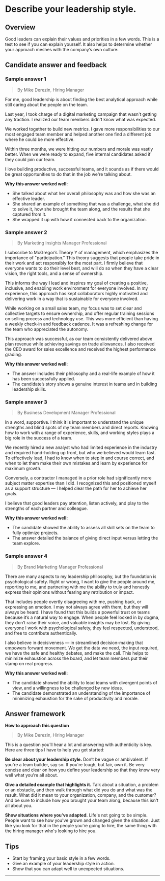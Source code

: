 # Describe your leadership style.

## Overview
Good leaders can explain their values and priorities in a few words. This is a test to see if you can explain yourself. It also helps to determine whether your approach meshes with the company’s own culture.

## Candidate answer and feedback

### Sample answer 1
> By Mike Derezin, Hiring Manager

For me, good leadership is about finding the best analytical approach while still caring about the people on the team.

Last year, I took charge of a digital marketing campaign that wasn't getting any traction. I realized our team members didn't know what was expected.

We worked together to build new metrics. I gave more responsibilities to our most engaged team member and helped another one find a different job where he could be more effective.

Within three months, we were hitting our numbers and morale was vastly better. When we were ready to expand, five internal candidates asked if they could join our team.

I love building productive, successful teams, and it sounds as if there would be great opportunities to do that in the job we're talking about.

**Why this answer worked well:**

* She talked about what her overall philosophy was and how she was an effective leader.
* She shared an example of something that was a challenge, what she did to solve it, how she brought the team along, and the results that she captured from it.
* She wrapped it up with how it connected back to the organization.

### Sample answer 2
> By Marketing Insights Manager Professional

I subscribe to McGregor’s Theory Y of management, which emphasizes the importance of "participation." This theory suggests that people take pride in their work and act responsibly for the most part. I firmly believe that everyone wants to do their level best, and will do so when they have a clear vision, the right tools, and a sense of ownership.

This informs the way I lead and inspires my goal of creating a positive, inclusive, and enabling work environment for everyone involved. In my experience, this approach has kept collaborators highly motivated and delivering work in a way that is sustainable for everyone involved.

While working on a small sales team, my focus was to set clear and collective targets to ensure ownership, and offer regular training sessions on selling process and technology use. This was more efficient than having a weekly check-in and feedback cadence. It was a refreshing change for the team who appreciated the autonomy.

This approach was successful, as our team consistently delivered above plan revenue while achieving savings on trade allowances. I also received the CEO award for sales excellence and received the highest performance grading.

**Why this answer worked well:**

* The answer includes their philosophy and a real-life example of how it has been successfully applied.
* The candidate’s story shows a genuine interest in teams and in building leadership skills.

### Sample answer 3
> By Business Development Manager Professional

In a word, supportive. I think it is important to understand the unique strengths and blind spots of my team members and direct reports. Knowing how to work with a range of experience, skills, and working styles plays a big role in the success of a team.

We recently hired a new analyst who had limited experience in the industry and required hand-holding up front, but who we believed would learn fast. To effectively lead, I had to know when to step in and course correct, and when to let them make their own mistakes and learn by experience for maximum growth.

Conversely, a contractor I managed in a prior role had significantly more subject matter expertise than I did. I recognized this and positioned myself as a support structure — I helped clear the path for her to achieve her goals.

I believe that good leaders pay attention, listen actively, and play to the strengths of each partner and colleague.

**Why this answer worked well:**

* The candidate showed the ability to assess all skill sets on the team to fully optimize projects.
* The answer detailed the balance of giving direct input versus letting the team explore.

### Sample answer 4
> By Brand Marketing Manager Professional

There are many aspects to my leadership philosophy, but the foundation is psychological safety. Right or wrong, I want to give the people around me, reporting to me, and partnering with me the ability to truly and honestly express their opinions without fearing any retribution or impact.

That includes people overtly disagreeing with me, pushing back, or expressing an emotion. I may not always agree with them, but they will always be heard. I have found that this builds a powerful trust on teams because it’s a natural way to engage. When people feel locked in by dogma, they don’t raise their voice, and valuable insights may be lost. By giving everyone I work with psychological safety, they feel respected, understood, and free to contribute authentically.

I also believe in decisiveness — in streamlined decision-making that empowers forward movement. We get the data we need, the input required, we have the safe and healthy debates, and make the call. This helps to minimize exhaustion across the board, and let team members put their stamp on real progress.

**Why this answer worked well:**

* The candidate showed the ability to lead teams with divergent points of view, and a willingness to be challenged by new ideas.
* The candidate demonstrated an understanding of the importance of minimizing exhaustion for the sake of productivity and morale.

## Answer framework

**How to approach this question**

> By Mike Derezin, Hiring Manager

This is a question you’ll hear a lot and answering with authenticity is key. Here are three tips I have to help you get started:

**Be clear about your leadership style.** Don’t be vague or ambivalent. If you're a team builder, say so. If you're tough, but fair, own it. Be very concise and clear on how you define your leadership so that they know very well what you're all about.

**Give a detailed example that highlights it.** Talk about a situation, a problem or an obstacle, and then walk through what did you do and what was the result. What did it mean to your organization, company, and the customer? And be sure to include how you brought your team along, because this isn't all about you.

**Show situations where you've adapted.** Life's not going to be simple. People want to see how you've grown and changed given the situation. Just like you look for that in the people you're going to hire, the same thing with the hiring manager who's looking to hire you.

## Tips

* Start by framing your basic style in a few words.
* Give an example of your leadership style in action.
* Show that you can adapt well to unexpected situations.

---